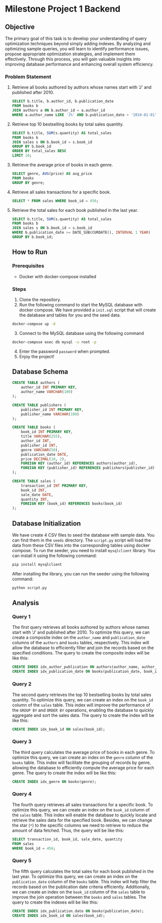# Milestone Project 1 Backend

## Objective
The primary goal of this task is to develop your understanding of query optimization techniques beyond simply adding indexes. By analyzing and optimizing sample queries, you will learn to identify performance issues, propose appropriate optimization strategies, and implement them effectively. Through this process, you will gain valuable insights into improving database performance and enhancing overall system efficiency.

### Problem Statement
<ol>
<li>Retrieve all books authored by authors whose names start with 'J' and published after 2010.

```sql
SELECT b.title, b.author_id, b.publication_date
FROM books b
JOIN authors a ON b.author_id = a.author_id
WHERE a.author_name LIKE 'J%' AND b.publication_date > '2010-01-01';
```
</li>

<li>
Retrieve top 10 bestselling books by total sales quantity.

```sql
SELECT b.title, SUM(s.quantity) AS total_sales
FROM books b
JOIN sales s ON b.book_id = s.book_id
GROUP BY b.book_id
ORDER BY total_sales DESC
LIMIT 10;
```

</li>

<li>
Retrieve the average price of books in each genre.

```sql
SELECT genre, AVG(price) AS avg_price
FROM books
GROUP BY genre;
```

</li>

<li>
Retrieve all sales transactions for a specific book.

```sql
SELECT * FROM sales WHERE book_id = 456;
```
</li>

<li>
Retrieve the total sales for each book published in the last year.

```sql
SELECT b.title, SUM(s.quantity) AS total_sales
FROM books b
JOIN sales s ON b.book_id = s.book_id
WHERE b.publication_date >= DATE_SUB(CURDATE(), INTERVAL 1 YEAR)
GROUP BY b.book_id;
```
</li>


## How to Run
### Prerequisites
- Docker with docker-compose installed

### Steps
1. Clone the repository.
2. Run the following command to start the MySQL database with docker compose. We have provided a `init.sql` script that will create the database and tables for you and the seed data.
```bash
docker-compose up -d
```
3. Connect to the MySQL database using the following command
```bash
docker-compose exec db mysql -u root -p
```
4. Enter the password `password` when prompted.
5. Enjoy the project!

## Database Schema

```sql
CREATE TABLE authors (
    author_id INT PRIMARY KEY,
    author_name VARCHAR(100)
);

CREATE TABLE publishers (
    publisher_id INT PRIMARY KEY,
    publisher_name VARCHAR(100)
);

CREATE TABLE books (
    book_id INT PRIMARY KEY,
    title VARCHAR(255),
    author_id INT,
    publisher_id INT,
    genre VARCHAR(50),
    publication_date DATE,
    price DECIMAL(10, 2),
    FOREIGN KEY (author_id) REFERENCES authors(author_id),
    FOREIGN KEY (publisher_id) REFERENCES publishers(publisher_id)
);

CREATE TABLE sales (
    transaction_id INT PRIMARY KEY,
    book_id INT,
    sale_date DATE,
    quantity INT,
    FOREIGN KEY (book_id) REFERENCES books(book_id)
);
```

## Database Initialization

We have create 4 CSV files to seed the database with sample data. You can find them in the `seeds` directory. The `script.py` script will load the data from these CSV files into the corresponding tables using docker compose. To run the seeder, you need to install `mysqlclient` library. You can install it using the following command:

```bash
pip install mysqlclient
```

After installing the library, you can run the seeder using the following command:

```bash
python script.py
```

## Analysis

### Query 1
The first query retrieves all books authored by authors whose names start with 'J' and published after 2010. To optimize this query, we can create a composite index on the `author_name` and `publication_date` columns of the `authors` and `books` tables, respectively. This index will allow the database to efficiently filter and join the records based on the specified conditions. The query to create the composite index will be like this:

```sql
CREATE INDEX idx_author_publication ON authors(author_name, author_id);
CREATE INDEX idx_publication_date ON books(publication_date, book_id);
```

### Query 2
The second query retrieves the top 10 bestselling books by total sales quantity. To optimize this query, we can create an index on the `book_id` column of the `sales` table. This index will improve the performance of the `GROUP BY` and `ORDER BY` operations, enabling the database to quickly aggregate and sort the sales data. The query to create the index will be like this:

```sql
CREATE INDEX idx_book_id ON sales(book_id);
```

### Query 3
The third query calculates the average price of books in each genre. To optimize this query, we can create an index on the `genre` column of the `books` table. This index will facilitate the grouping of records by genre, allowing the database to efficiently compute the average price for each genre. The query to create the index will be like this:

```sql
CREATE INDEX idx_genre ON books(genre);
```

### Query 4
The fourth query retrieves all sales transactions for a specific book. To optimize this query, we can create an index on the `book_id` column of the `sales` table. This index will enable the database to quickly locate and retrieve the sales data for the specified book. Besides, we can change the star (`*`) to the specific columns we need to retrieve to reduce the amount of data fetched. Thus, the query will be like this:

```sql
SELECT transaction_id, book_id, sale_date, quantity
FROM sales
WHERE book_id = 456;
```

### Query 5
The fifth query calculates the total sales for each book published in the last year. To optimize this query, we can create an index on the `publication_date` column of the `books` table. This index will help filter the records based on the publication date criteria efficiently. Additionally, we can create an index on the `book_id` column of the `sales` table to improve the join operation between the `books` and `sales` tables. The query to create the indexes will be like this:

```sql
CREATE INDEX idx_publication_date ON books(publication_date);
CREATE INDEX idx_book_id ON sales(book_id);
```

